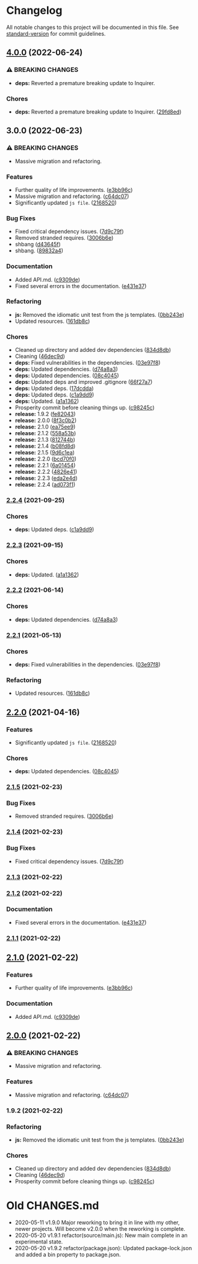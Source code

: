 # Changelog

All notable changes to this project will be documented in this file. See [standard-version](https://github.com/conventional-changelog/standard-version) for commit guidelines.

## [4.0.0](https://github.com/Anadian/function-factory/compare/v3.0.0...v4.0.0) (2022-06-24)


### ⚠ BREAKING CHANGES

* **deps:** Reverted a premature breaking update to Inquirer.

### Chores

* **deps:** Reverted a premature breaking update to Inquirer. ([29fd8ed](https://github.com/Anadian/function-factory/commit/29fd8ed0e01dfcfbee0bbb7b117212255b304c95))

## 3.0.0 (2022-06-23)


### ⚠ BREAKING CHANGES

* Massive migration and refactoring.

### Features

* Further quality of life improvements. ([e3bb96c](https://github.com/Anadian/function-factory/commit/e3bb96c59cf24479a73e89c6989842a8289b8b78))
* Massive migration and refactoring. ([c64dc07](https://github.com/Anadian/function-factory/commit/c64dc076388406b5ea5995f09059218dd8544df6))
* Significantly updated `js file`. ([2168520](https://github.com/Anadian/function-factory/commit/2168520048952b0848f1889717716175af38568b))


### Bug Fixes

* Fixed critical dependency issues. ([7d9c79f](https://github.com/Anadian/function-factory/commit/7d9c79fb272f175dc2ffd192d830b3ba37f5080b))
* Removed stranded requires. ([3006b6e](https://github.com/Anadian/function-factory/commit/3006b6e979c8a11c759e0bda37118d2040009da4))
* shbang ([d43645f](https://github.com/Anadian/function-factory/commit/d43645fce349359df46c09030d98397a6908c142))
* shbang. ([89832a4](https://github.com/Anadian/function-factory/commit/89832a4daa99da16a1d7f082270d638f5eb6fa2e))


### Documentation

* Added API.md. ([c9309de](https://github.com/Anadian/function-factory/commit/c9309dedebf3da4492aaa0be054ca2714cd547b5))
* Fixed several errors in the documentation. ([e431e37](https://github.com/Anadian/function-factory/commit/e431e37b1d9ceda857f1f3ca64e50957132a04a0))


### Refactoring

* **js:** Removed the idiomatic unit test from the js templates. ([0bb243e](https://github.com/Anadian/function-factory/commit/0bb243e42610aefebfe3a19199b542c678bc5de5))
* Updated resources. ([161db8c](https://github.com/Anadian/function-factory/commit/161db8ca47a9e0c0a45d0048f281f1fc46452618))


### Chores

* Cleaned up directory and added dev dependencies ([834d8db](https://github.com/Anadian/function-factory/commit/834d8dbd28eb8e441573e2261148da7eb5ff64be))
* Cleaning ([46dec9d](https://github.com/Anadian/function-factory/commit/46dec9d3ae2016fc5c83de3360612cd5bfb4dec3))
* **deps:** Fixed vulnerabilities in the dependencies. ([03e97f8](https://github.com/Anadian/function-factory/commit/03e97f8811d88314ab77155fe95e66496e5a2243))
* **deps:** Updated dependencies. ([d74a8a3](https://github.com/Anadian/function-factory/commit/d74a8a30c5ace72ab0b9d82d1de5e28b607bc5d0))
* **deps:** Updated dependencies. ([08c4045](https://github.com/Anadian/function-factory/commit/08c404584b20b354030ed0c47e28465ebc7e24d3))
* **deps:** Updated deps and improved .gitignore ([66f27a7](https://github.com/Anadian/function-factory/commit/66f27a748f5dd3e0df912bb380169857272024fc))
* **deps:** Updated deps. ([17dcdda](https://github.com/Anadian/function-factory/commit/17dcdda245e39db98fcb7791982387b4e5f06fff))
* **deps:** Updated deps. ([c1a9dd9](https://github.com/Anadian/function-factory/commit/c1a9dd92c2f961cb8a76aaf9e910782327452a27))
* **deps:** Updated. ([a1a1362](https://github.com/Anadian/function-factory/commit/a1a13623568654de9e47398870642c19e5295719))
* Prosperity commit before cleaning things up. ([c98245c](https://github.com/Anadian/function-factory/commit/c98245cd61580cb2b684efcd43b331e7fa424c3c))
* **release:** 1.9.2 ([fe82043](https://github.com/Anadian/function-factory/commit/fe820432a829b96fc84b86f9c1a93049b862e1bf))
* **release:** 2.0.0 ([8f3c0b2](https://github.com/Anadian/function-factory/commit/8f3c0b2471f9972df1cf397fda70f93889ef241b))
* **release:** 2.1.0 ([ea75ee9](https://github.com/Anadian/function-factory/commit/ea75ee9991311d71eba065068ce6a2563d37393f))
* **release:** 2.1.2 ([558a53b](https://github.com/Anadian/function-factory/commit/558a53bf21e187b576a60bbeabb399287e3cc82e))
* **release:** 2.1.3 ([812744b](https://github.com/Anadian/function-factory/commit/812744b9ed12bae840e64469b2590ef98ded5296))
* **release:** 2.1.4 ([b08fd8d](https://github.com/Anadian/function-factory/commit/b08fd8d5e62da8b9bd2a529d90470459f2870553))
* **release:** 2.1.5 ([9d6c1ea](https://github.com/Anadian/function-factory/commit/9d6c1ea67c1b183c1cb1815798df7edfb9176914))
* **release:** 2.2.0 ([bcd70f0](https://github.com/Anadian/function-factory/commit/bcd70f0a903723c16a0dc678069800a3ccd8e52e))
* **release:** 2.2.1 ([6a01454](https://github.com/Anadian/function-factory/commit/6a0145432a7d367e8fe9afec33ae46627fe39192))
* **release:** 2.2.2 ([4826e41](https://github.com/Anadian/function-factory/commit/4826e41178f1e62ca18f8d4f5170d75cac5843eb))
* **release:** 2.2.3 ([eda2e4d](https://github.com/Anadian/function-factory/commit/eda2e4d2bef88ee056de840c4a6dfd847ed25f32))
* **release:** 2.2.4 ([ad073f1](https://github.com/Anadian/function-factory/commit/ad073f1f173887d2f0395c4dbf74dadee5304d4b))

### [2.2.4](https://github.com/Anadian/function-factory/compare/v2.2.3...v2.2.4) (2021-09-25)


### Chores

* **deps:** Updated deps. ([c1a9dd9](https://github.com/Anadian/function-factory/commit/c1a9dd92c2f961cb8a76aaf9e910782327452a27))

### [2.2.3](https://github.com/Anadian/function-factory/compare/v2.2.2...v2.2.3) (2021-09-15)


### Chores

* **deps:** Updated. ([a1a1362](https://github.com/Anadian/function-factory/commit/a1a13623568654de9e47398870642c19e5295719))

### [2.2.2](https://github.com/Anadian/function-factory/compare/v2.2.1...v2.2.2) (2021-06-14)


### Chores

* **deps:** Updated dependencies. ([d74a8a3](https://github.com/Anadian/function-factory/commit/d74a8a30c5ace72ab0b9d82d1de5e28b607bc5d0))

### [2.2.1](https://github.com/Anadian/function-factory/compare/v2.2.0...v2.2.1) (2021-05-13)


### Chores

* **deps:** Fixed vulnerabilities in the dependencies. ([03e97f8](https://github.com/Anadian/function-factory/commit/03e97f8811d88314ab77155fe95e66496e5a2243))


### Refactoring

* Updated resources. ([161db8c](https://github.com/Anadian/function-factory/commit/161db8ca47a9e0c0a45d0048f281f1fc46452618))

## [2.2.0](https://github.com/Anadian/function-factory/compare/v2.1.5...v2.2.0) (2021-04-16)


### Features

* Significantly updated `js file`. ([2168520](https://github.com/Anadian/function-factory/commit/2168520048952b0848f1889717716175af38568b))


### Chores

* **deps:** Updated dependencies. ([08c4045](https://github.com/Anadian/function-factory/commit/08c404584b20b354030ed0c47e28465ebc7e24d3))

### [2.1.5](https://github.com/Anadian/function-factory/compare/v2.1.4...v2.1.5) (2021-02-23)


### Bug Fixes

* Removed stranded requires. ([3006b6e](https://github.com/Anadian/function-factory/commit/3006b6e979c8a11c759e0bda37118d2040009da4))

### [2.1.4](https://github.com/Anadian/function-factory/compare/v2.1.3...v2.1.4) (2021-02-23)


### Bug Fixes

* Fixed critical dependency issues. ([7d9c79f](https://github.com/Anadian/function-factory/commit/7d9c79fb272f175dc2ffd192d830b3ba37f5080b))

### [2.1.3](https://github.com/Anadian/function-factory/compare/v2.1.2...v2.1.3) (2021-02-22)

### [2.1.2](https://github.com/Anadian/function-factory/compare/v2.1.0...v2.1.2) (2021-02-22)


### Documentation

* Fixed several errors in the documentation. ([e431e37](https://github.com/Anadian/function-factory/commit/e431e37b1d9ceda857f1f3ca64e50957132a04a0))

### [2.1.1](https://github.com/Anadian/function-factory/compare/v2.1.0...v2.1.1) (2021-02-22)

## [2.1.0](https://github.com/Anadian/function-factory/compare/v2.0.0...v2.1.0) (2021-02-22)


### Features

* Further quality of life improvements. ([e3bb96c](https://github.com/Anadian/function-factory/commit/e3bb96c59cf24479a73e89c6989842a8289b8b78))


### Documentation

* Added API.md. ([c9309de](https://github.com/Anadian/function-factory/commit/c9309dedebf3da4492aaa0be054ca2714cd547b5))

## [2.0.0](https://github.com/Anadian/function-factory/compare/v1.9.2...v2.0.0) (2021-02-22)


### ⚠ BREAKING CHANGES

* Massive migration and refactoring.

### Features

* Massive migration and refactoring. ([c64dc07](https://github.com/Anadian/function-factory/commit/c64dc076388406b5ea5995f09059218dd8544df6))

### 1.9.2 (2021-02-22)


### Refactoring

* **js:** Removed the idiomatic unit test from the js templates. ([0bb243e](https://github.com/Anadian/function-factory/commit/0bb243e42610aefebfe3a19199b542c678bc5de5))


### Chores

* Cleaned up directory and added dev dependencies ([834d8db](https://github.com/Anadian/function-factory/commit/834d8dbd28eb8e441573e2261148da7eb5ff64be))
* Cleaning ([46dec9d](https://github.com/Anadian/function-factory/commit/46dec9d3ae2016fc5c83de3360612cd5bfb4dec3))
* Prosperity commit before cleaning things up. ([c98245c](https://github.com/Anadian/function-factory/commit/c98245cd61580cb2b684efcd43b331e7fa424c3c))
# Old CHANGES.md
- 2020-05-11 v1.9.0 Major reworking to bring it in line with my other, newer projects. Will become v2.0.0 when the reworking is complete.
- 2020-05-20 v1.9.1 refactor(source/main.js): New main complete in an experimental state.
- 2020-05-20 v1.9.2 refactor(package.json): Updated package-lock.json and added a bin property to package.json.
